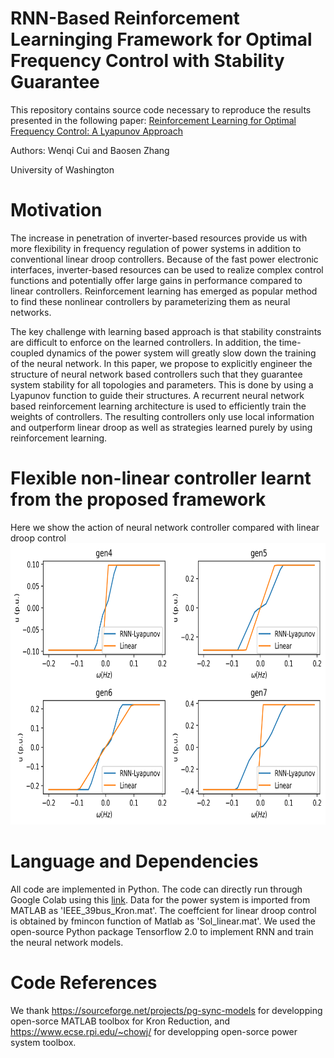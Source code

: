 # RNN-Based Reinforcement Learninging Framework for Optimal Frequency Control with Stability Guarantee
This repository contains source code necessary to reproduce the results presented in the following paper:
[Reinforcement Learning for Optimal Frequency Control: A Lyapunov Approach](https://arxiv.org/abs/2009.05654)  

Authors: Wenqi Cui and Baosen Zhang  

University of Washington 


# Motivation
The increase in penetration of inverter-based resources provide us with more  flexibility in frequency regulation of power systems in addition to conventional linear droop controllers. Because of the fast power electronic interfaces, inverter-based resources can be used to realize complex control functions and potentially offer large gains in performance compared to linear controllers. Reinforcement learning has emerged as popular method to find these nonlinear controllers by parameterizing them as neural networks. 

The key challenge with learning based approach is that stability constraints are difficult to enforce on the learned controllers. In addition, the time-coupled dynamics of the power system will 
greatly slow down the training of the neural network. In this paper, we propose to explicitly engineer the structure of neural network based controllers such that they guarantee system stability for all topologies and parameters. This is done by using a Lyapunov function to guide their structures. A recurrent neural network based reinforcement learning architecture is used to efficiently train the weights of controllers. The resulting controllers only use local information and outperform linear droop as well as strategies learned purely by using reinforcement learning. 


# Flexible non-linear controller learnt from the proposed framework
Here we show the action of neural network controller compared with linear droop control
<img src="/Action_Mono.png" height="450px" width="700px" >

# Language and Dependencies
All code are implemented in Python. The code can directly run through Google Colab using this [link](https://colab.research.google.com/drive/1vinnX16zuRR0I13ofpopk61zFeTMfwbK?usp=sharing/).
Data for the power system is imported from MATLAB as 'IEEE_39bus_Kron.mat'. The coeffcient for linear droop control is obtained by fmincon function of Matlab as 'Sol_linear.mat'. We used the open-source Python package Tensorflow 2.0 to implement RNN and train the neural network models.


# Code References
We thank https://sourceforge.net/projects/pg-sync-models for developping open-sorce MATLAB toolbox for Kron Reduction, and https://www.ecse.rpi.edu/~chowj/ for developping  open-sorce power system toolbox.
